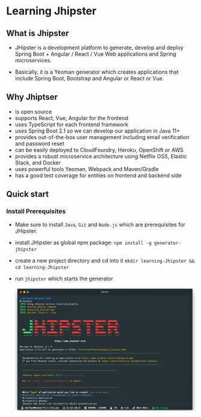 # Learning Jhipster

## What is Jhipster

- JHipster is a development platform to generate, develop and deploy Spring Boot + Angular / React / Vue Web applications and Spring microservices.

- Basically, it is a Yeoman generator which creates applications that include Spring Boot, Bootstrap and Angular or React or Vue.

## Why Jhiptser

- is open source
- supports React, Vue, Angular for the frontend
- uses TypeScript for each frontend framework
- uses Spring Boot 2.1 so we can develop our application in Java 11+
- provides out-of-the-box user management including email verification and password reset
- can be easily deployed to CloudFoundry, Heroku, OpenShift or AWS
- provides a robust microservice architecture using Netflix OSS, Elastic Stack, and Docker
- uses powerful tools Yeoman, Webpack and Maven/Gradle
- has a good test coverage for entities on frontend and backend side

## Quick start

### Install Prerequisites

- Make sure to install `Java`, `Git` and `Node.js` which are prerequisites for JHipster.

- install JHipster as global npm package: `npm install -g generator-jhipster`

- create a new project directory and cd into it `mkdir learning-Jhipster && cd learning-Jhipster`

- run `jhipster` which starts the generator

  ![jhipster](jhipster.png)
